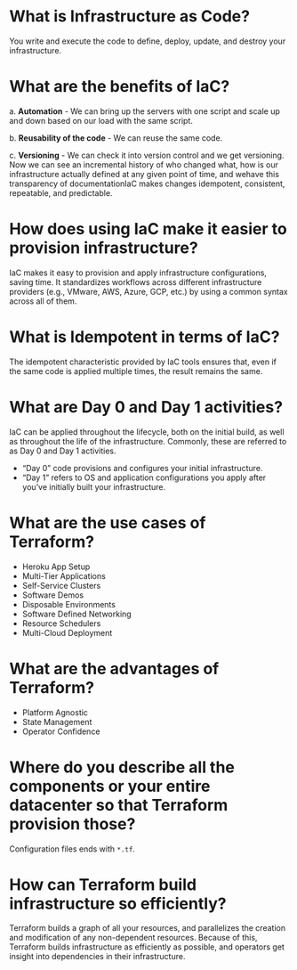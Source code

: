 # What is Infrastructure as Code?

You write and execute the code to define, deploy, update, and destroy your infrastructure.

# What are the benefits of IaC?

a. **Automation** - We can bring up the servers with one script and scale up and down based on our load with the same script.

b. **Reusability of the code** - We can reuse the same code.

c. **Versioning** - We can check it into version control and we get versioning. Now we can see an incremental history of who changed what, how is our infrastructure actually defined at any given point of time, and wehave this transparency of documentationIaC makes changes idempotent, consistent, repeatable, and predictable.

# How does using IaC make it easier to provision infrastructure?

IaC makes it easy to provision and apply infrastructure configurations, saving time. It standardizes workflows across different infrastructure providers (e.g., VMware, AWS, Azure, GCP, etc.) by using a common syntax across all of them.

# What is Idempotent in terms of IaC?

The idempotent characteristic provided by IaC tools ensures that, even if the same code is applied multiple times, the result remains the same.

# What are Day 0 and Day 1 activities?

IaC can be applied throughout the lifecycle, both on the initial build, as well as throughout the life of the infrastructure. Commonly, these are referred to as Day 0 and Day 1 activities.
- “Day 0” code provisions and configures your initial infrastructure.
- “Day 1” refers to OS and application configurations you apply after you’ve initially built your infrastructure.

# What are the use cases of Terraform?

- Heroku App Setup
- Multi-Tier Applications
- Self-Service Clusters
- Software Demos
- Disposable Environments
- Software Defined Networking
- Resource Schedulers
- Multi-Cloud Deployment

# What are the advantages of Terraform?

- Platform Agnostic
- State Management
- Operator Confidence

# Where do you describe all the components or your entire datacenter so that Terraform provision those?

Configuration files ends with `*.tf`.

# How can Terraform build infrastructure so efficiently?

Terraform builds a graph of all your resources, and parallelizes the creation and modification of any non-dependent resources. Because of this, Terraform builds infrastructure as efficiently as possible, and operators get insight into dependencies in their infrastructure.
